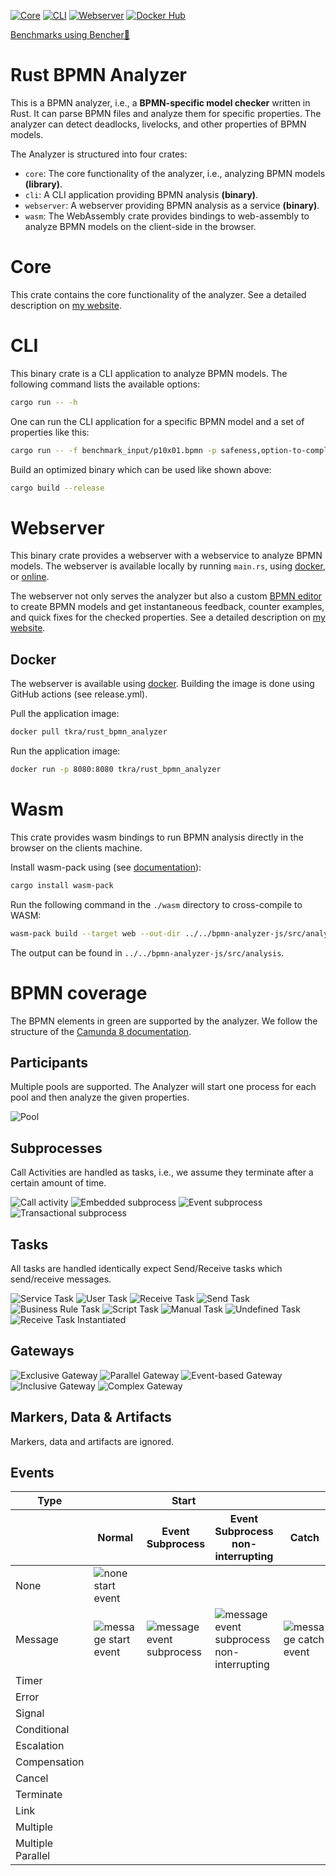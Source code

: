 [![Core](https://github.com/timKraeuter/rust_bpmn_analyzer/actions/workflows/core.yml/badge.svg)](https://github.com/timKraeuter/rust_bpmn_analyzer/actions/workflows/core.yml)
[![CLI](https://github.com/timKraeuter/rust_bpmn_analyzer/actions/workflows/cli.yml/badge.svg)](https://github.com/timKraeuter/rust_bpmn_analyzer/actions/workflows/cli.yml)
[![Webserver](https://github.com/timKraeuter/rust_bpmn_analyzer/actions/workflows/webserver.yml/badge.svg)](https://github.com/timKraeuter/rust_bpmn_analyzer/actions/workflows/webserver.yml)
[![Docker Hub](https://img.shields.io/docker/pulls/tkra/rust_bpmn_analyzer)](https://hub.docker.com/r/tkra/rust_bpmn_analyzer)


[Benchmarks using Bencher🐰](https://bencher.dev/console/projects/rust-bpmn-analyzer/perf)

# Rust BPMN Analyzer

This is a BPMN analyzer, i.e., a **BPMN-specific model checker** written in Rust. It can parse BPMN files and analyze them for
specific properties. The analyzer can detect deadlocks, livelocks, and other properties of
BPMN models.

The Analyzer is structured into four crates:
- `core`: The core functionality of the analyzer, i.e., analyzing BPMN models **(library)**.
- `cli`: A CLI application providing BPMN analysis **(binary)**.
- `webserver`: A webserver providing BPMN analysis as a service **(binary)**.
- `wasm`: The WebAssembly crate provides bindings to web-assembly to analyze BPMN models on the client-side in the browser.

# Core

This crate contains the core functionality of the analyzer.
See a detailed description on [my website](https://timkraeuter.com//rust-bpmn-analyzer/).

# CLI

This binary crate is a CLI application to analyze BPMN models.
The following command lists the available options:
```bash
cargo run -- -h
```
One can run the CLI application for a specific BPMN model and a set of properties like this:
```bash
cargo run -- -f benchmark_input/p10x01.bpmn -p safeness,option-to-complete,proper-completion,no-dead-activities
```

Build an optimized binary which can be used like shown above:
```bash
cargo build --release
```

# Webserver
This binary crate provides a webserver with a webservice to analyze BPMN models.
The webserver is available locally by running `main.rs`, using [docker](https://hub.docker.com/r/tkra/rust_bpmn_analyzer), or [online](https://bpm-2024.whitefield-c9fed487.northeurope.azurecontainerapps.io/).

The webserver not only serves the analyzer but also a custom [BPMN editor](https://github.com/timKraeuter/bpmn-analyzer-js) to create BPMN models and get instantaneous feedback, counter examples, and quick fixes for the checked properties.
See a detailed description on [my website](https://timkraeuter.com//rust-bpmn-analyzer/).

## Docker

The webserver is available using [docker](https://hub.docker.com/r/tkra/rust_bpmn_analyzer).
Building the image is done using GitHub actions (see release.yml).

Pull the application image:
```bash
docker pull tkra/rust_bpmn_analyzer
```

Run the application image:
```bash
docker run -p 8080:8080 tkra/rust_bpmn_analyzer
```

# Wasm
This crate provides wasm bindings to run BPMN analysis directly in the browser on the clients machine.

Install wasm-pack using (see [documentation](https://developer.mozilla.org/en-US/docs/WebAssembly/Rust_to_Wasm)):

```bash
cargo install wasm-pack
```

Run the following command in the `./wasm` directory to cross-compile to WASM:
```bash
wasm-pack build --target web --out-dir ../../bpmn-analyzer-js/src/analysis
```

The output can be found in `../../bpmn-analyzer-js/src/analysis`.

# BPMN coverage

The BPMN elements in green are supported by the analyzer. We follow the structure of
the [Camunda 8 documentation](https://docs.camunda.io/docs/components/modeler/bpmn/bpmn-coverage/).

## Participants

Multiple pools are supported. The Analyzer will start one process for each pool and then analyze the
given properties.

![Pool](./documentation/assets/bpmn-symbols/pool.svg)

## Subprocesses

Call Activities are handled as tasks, i.e., we assume they terminate after a certain amount of time.

![Call activity](./documentation/assets/bpmn-symbols/call-activity.svg)
![Embedded subprocess](./documentation/assets/bpmn-symbols/embedded-subprocess.svg)
![Event subprocess](./documentation/assets/bpmn-symbols/event-subprocess.svg)
![Transactional subprocess](./documentation/assets/bpmn-symbols/transactional-subprocess.svg)

## Tasks

All tasks are handled identically expect Send/Receive tasks which send/receive messages.

![Service Task](./documentation/assets/bpmn-symbols/service-task.svg)
![User Task](./documentation/assets/bpmn-symbols/user-task.svg)
![Receive Task](./documentation/assets/bpmn-symbols/receive-task.svg)
![Send Task](./documentation/assets/bpmn-symbols/send-task.svg)
![Business Rule Task](./documentation/assets/bpmn-symbols/business-rule-task.svg)
![Script Task](./documentation/assets/bpmn-symbols/script-task.svg)
![Manual Task](./documentation/assets/bpmn-symbols/manual-task.svg)
![Undefined Task](./documentation/assets/bpmn-symbols/undefined-task.svg)
![Receive Task Instantiated](./documentation/assets/bpmn-symbols/receive-task-instantiated.svg)

## Gateways

![Exclusive Gateway](./documentation/assets/bpmn-symbols/exclusive-gateway.svg)
![Parallel Gateway](./documentation/assets/bpmn-symbols/parallel-gateway.svg)
![Event-based Gateway](./documentation/assets/bpmn-symbols/event-based-gateway.svg)
![Inclusive Gateway](./documentation/assets/bpmn-symbols/inclusive-gateway.svg)
![Complex Gateway](./documentation/assets/bpmn-symbols/complex-gateway.svg)

## Markers, Data & Artifacts

Markers, data and artifacts are ignored.

## Events

<table>
  <thead>
      <tr>
        <th>Type</th>
        <th colspan="3">Start</th>
        <th colspan="4">Intermediate</th>
        <th>End</th>
      </tr>
      <tr>
        <th></th>
        <th>Normal</th>
        <th>Event Subprocess</th>
        <th>Event Subprocess non-interrupting</th>
        <th>Catch</th>
        <th>Boundary</th>
        <th>Boundary non-interrupting</th>
        <th>Throw</th>
        <th></th>
      </tr>
  </thead>
  <tbody>
    <tr>
        <td>
            None
        </td>
        <td>
            <img src="./documentation/assets/bpmn-symbols/none-start-event.svg" alt="none start event" />
        </td>
        <td></td>
        <td></td>
        <td></td>
        <td></td>
        <td></td>
        <td>
            <img src="./documentation/assets/bpmn-symbols/none-throw-event.svg" alt="none throw event"/>
        </td>
        <td>
            <img src="./documentation/assets/bpmn-symbols/none-end-event.svg" alt="none end event"/>
        </td>
    </tr>
    <tr>
        <td>
            Message
        </td>
        <td>
            <img src="./documentation/assets/bpmn-symbols/message-start-event.svg" alt="message start event"/>
        </td>
        <td>
            <img src="./documentation/assets/bpmn-symbols/message-event-subprocess.svg" alt="message event subprocess"/>
        </td>
        <td>
            <img src="./documentation/assets/bpmn-symbols/message-event-subprocess-non-interrupting.svg" alt="message event subprocess non-interrupting"/>
        </td>
        <td>
            <img src="./documentation/assets/bpmn-symbols/message-catch-event.svg" alt="message catch event"/>
        </td>
        <td>
            <img src="./documentation/assets/bpmn-symbols/message-boundary-event.svg" alt="message boundary event"/>
        </td>
        <td>
            <img src="./documentation/assets/bpmn-symbols/message-boundary-event-non-interrupting.svg" alt="message boundary event non-interrupting"/>
        </td>
        <td>
            <img src="./documentation/assets/bpmn-symbols/message-throw-event.svg" alt="message throw event"/>
        </td>
        <td>
            <img src="./documentation/assets/bpmn-symbols/message-end-event.svg" alt="message end event"/>
        </td>
    </tr>
    <tr>
        <td>
            Timer
        </td>
        <td>
            <img alt="" src="./documentation/assets/bpmn-symbols/timer-start-event.svg" />
        </td>
        <td>
            <img alt="" src="./documentation/assets/bpmn-symbols/timer-event-subprocess.svg" />
        </td>
        <td>
            <img alt="" src="./documentation/assets/bpmn-symbols/timer-event-subprocess-non-interrupting.svg" />
        </td>
        <td>
            <img alt="" src="./documentation/assets/bpmn-symbols/timer-catch-event.svg"/>
        </td>
        <td>
            <img alt="" src="./documentation/assets/bpmn-symbols/timer-boundary-event.svg" />
        </td>
        <td>
            <img alt="" src="./documentation/assets/bpmn-symbols/timer-boundary-event-non-interrupting.svg" />
        </td>
        <td></td>
        <td></td>
    </tr>
    <tr>
        <td>
            Error
        </td>
        <td></td>
        <td>
            <img alt="" src="./documentation/assets/bpmn-symbols/error-event-subprocess.svg" />
        </td>
        <td></td>
        <td></td>
        <td>
            <img alt="" src="./documentation/assets/bpmn-symbols/error-boundary-event.svg" />
        </td>
        <td></td>
        <td></td>
        <td>
            <img alt="" src="./documentation/assets/bpmn-symbols/error-end-event.svg" />
        </td>
    </tr>
    <tr>
        <td>
            Signal
        </td>
        <td>
            <img alt="" src="./documentation/assets/bpmn-symbols/signal-start-event.svg" />
        </td>
        <td>
            <img alt="" src="./documentation/assets/bpmn-symbols/signal-event-subprocess.svg" />
        </td>
        <td>
            <img alt="" src="./documentation/assets/bpmn-symbols/signal-event-subprocess-non-interrupting.svg" />
        </td>
        <td>
            <img alt="" src="./documentation/assets/bpmn-symbols/signal-catch-event.svg" />
        </td>
        <td>
            <img alt="" src="./documentation/assets/bpmn-symbols/signal-boundary-event.svg" />
        </td>
        <td>
            <img alt="" src="./documentation/assets/bpmn-symbols/signal-boundary-event-non-interrupting.svg" />
        </td>
        <td>
            <img alt="" src="./documentation/assets/bpmn-symbols/signal-throw-event.svg" />
        </td>
        <td>
            <img alt="" src="./documentation/assets/bpmn-symbols/signal-end-event.svg" />
        </td>
    </tr>
    <tr>
        <td>
            Conditional
        </td>
        <td>
            <img alt="" src="./documentation/assets/bpmn-symbols/conditional-start-event.svg" />
        </td>
        <td>
            <img alt="" src="./documentation/assets/bpmn-symbols/conditional-event-subprocess.svg" />
        </td>
        <td>
            <img alt="" src="./documentation/assets/bpmn-symbols/conditional-event-subprocess-non-interrupting.svg" />
        </td>
        <td>
            <img alt="" src="./documentation/assets/bpmn-symbols/conditional-catch-event.svg" />
        </td>
        <td>
            <img alt="" src="./documentation/assets/bpmn-symbols/conditional-boundary-event.svg" />
        </td>
        <td>
            <img alt="" src="./documentation/assets/bpmn-symbols/conditional-boundary-event-non-interrupting.svg" />
        </td>
        <td></td>
        <td></td>
    </tr>
    <tr>
        <td>
            Escalation
        </td>
        <td></td>
        <td>
            <img alt="" src="./documentation/assets/bpmn-symbols/escalation-event-subprocess.svg" />
        </td>
        <td>
            <img alt="" src="./documentation/assets/bpmn-symbols/escalation-event-subprocess-non-interrupting.svg" />
        </td>
        <td></td>
        <td>
            <img alt="" src="./documentation/assets/bpmn-symbols/escalation-boundary-event.svg" />
        </td>
        <td>
            <img alt="" src="./documentation/assets/bpmn-symbols/escalation-boundary-event-non-interrupting.svg" />
        </td>
        <td>
            <img alt="" src="./documentation/assets/bpmn-symbols/escalation-throw-event.svg" />
        </td>
        <td>
            <img alt="" src="./documentation/assets/bpmn-symbols/escalation-end-event.svg" />
        </td>
    </tr>
    <tr>
        <td>
            Compensation
        </td>
        <td></td>
        <td>
            <img alt="" src="./documentation/assets/bpmn-symbols/compensation-event-subprocess.svg" />
        </td>
        <td></td>
        <td></td>
        <td>
            <img alt="" src="./documentation/assets/bpmn-symbols/compensation-boundary-event.svg" />
        </td>
        <td></td>
        <td>
            <img alt="" src="./documentation/assets/bpmn-symbols/compensation-throw-event.svg" />
        </td>
        <td>
            <img alt="" src="./documentation/assets/bpmn-symbols/compensation-end-event.svg" />
        </td>
    </tr>
    <tr>
        <td>
            Cancel
        </td>
        <td></td>
        <td></td>
        <td></td>
        <td></td>
        <td>
            <img alt="" src="./documentation/assets/bpmn-symbols/cancel-boundary-event.svg" />
        </td>
        <td></td>
        <td></td>
        <td>
            <img alt="" src="./documentation/assets/bpmn-symbols/cancel-end-event.svg" />
        </td>
    </tr>
    <tr>
        <td>
            Terminate
        </td>
        <td></td>
        <td></td>
        <td></td>
        <td></td>
        <td></td>
        <td></td>
        <td></td>
        <td>
            <img alt="" src="./documentation/assets/bpmn-symbols/termination-end-event.svg" />
        </td>
    </tr>
    <tr>
        <td>
            Link
        </td>
        <td></td>
        <td></td>
        <td></td>
        <td>
            <img alt="" src="./documentation/assets/bpmn-symbols/link-catch-event.svg"/>
        </td>
        <td></td>
        <td></td>
        <td>
            <img alt="" src="./documentation/assets/bpmn-symbols/link-throw-event.svg"/>
        </td>
        <td></td>
    </tr>
    <tr>
        <td>
            Multiple
        </td>
        <td>
            <img alt="" src="./documentation/assets/bpmn-symbols/multiple-start-event.svg" />
        </td>
        <td>
            <img alt="" src="./documentation/assets/bpmn-symbols/multiple-event-subprocess.svg" />
        </td>
        <td>
            <img alt="" src="./documentation/assets/bpmn-symbols/multiple-boundary-event-non-interrupting.svg" />
        </td>
        <td>
            <img alt="" src="./documentation/assets/bpmn-symbols/multiple-catch-event.svg" />
        </td>
        <td>
            <img alt="" src="./documentation/assets/bpmn-symbols/multiple-boundary-event.svg" />
        </td>
        <td>
            <img alt="" src="./documentation/assets/bpmn-symbols/multiple-boundary-event-non-interrupting.svg" />
        </td>
        <td>
            <img alt="" src="./documentation/assets/bpmn-symbols/multiple-throw-event.svg" />
        </td>
        <td>
            <img alt="" src="./documentation/assets/bpmn-symbols/multiple-end-event.svg" />
        </td>
    </tr>
    <tr>
        <td>
            Multiple Parallel
        </td>
        <td>
            <img alt="" src="./documentation/assets/bpmn-symbols/multiple-parallel-start-event.svg" />
        </td>
        <td>
            <img alt="" src="./documentation/assets/bpmn-symbols/multiple-parallel-event-subprocess.svg" />
        </td>
        <td>
            <img alt="" src="./documentation/assets/bpmn-symbols/multiple-parallel-boundary-event-non-interrupting.svg" />
        </td>
        <td>
            <img alt="" src="./documentation/assets/bpmn-symbols/multiple-parallel-catch-event.svg" />
        </td>
        <td>
            <img alt="" src="./documentation/assets/bpmn-symbols/multiple-parallel-boundary-event.svg" />
        </td>
        <td>
            <img alt="" src="./documentation/assets/bpmn-symbols/multiple-parallel-boundary-event-non-interrupting.svg" />
        </td>
        <td></td>
        <td></td>
    </tr>

  </tbody>
</table>